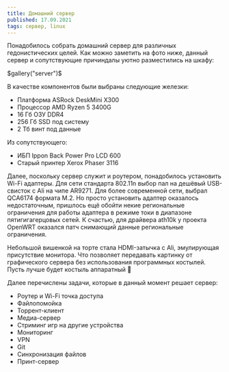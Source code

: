 ```yaml
---
title: Домашний сервер
published: 17.09.2021
tags: сервер, linux
---
```


Понадобилось собрать домашний сервер для различных гедонистических целей. Как можно заметить на фото ниже, данный сервер и сопутствующие причиндалы уютно разместились на шкафу:

$gallery("server")$

В качестве компонентов были выбраны следующие железки:

- Платформа ASRock DeskMini X300
- Процессор AMD Ryzen 5 3400G
- 16 Гб ОЗУ DDR4
- 256 Гб SSD под систему
- 2 Тб винт под данные

Из сопутствующего:

- ИБП Ippon Back Power Pro LCD 600
- Старый принтер Xerox Phaser 3116

Далее, поскольку сервер служит и роутером, понадобилось установить Wi-Fi адаптеры. Для сети стандарта 802.11n выбор пал на дешёвый USB-свисток с Ali на чипе AR9271. Для более современной сети, выбрал QCA6174 формата M.2.
Но просто установить адаптер оказалось недостаточным, пришлось ещё обойти некие региональные ограничения для работы адаптера в режиме токи в диапазоне пятигигагерцовых сетей. К счастью, для драйвера ath10k у проекта OpenWRT оказался патч снимающий данные региональные ограничения.

Небольшой вишенкой на торте стала HDMI-затычка с Ali, эмулирующая присутствие монитора. Что позволяет передавать картинку от графического сервера без использования программных костылей. Пусть лучше будет костыль аппаратный 🙂

Далее перечислены задачи, которые в данный момент решает сервер:

- Роутер и Wi-Fi точка доступа
- Файлопомойка
- Торрент-клиент
- Медиа-сервер
- Стриминг игр на другие устройства
- Мониторинг
- VPN
- Git
- Синхронизация файлов
- Принт-сервер
